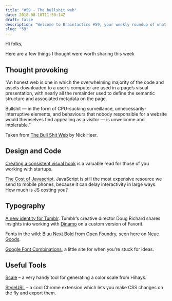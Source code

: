 ```yaml
---
title: "#59 - The bullshit web"
date: 2018-08-10T11:50:14Z
draft: false
description: "Welcome to Braintactics #59, your weekly roundup of what’s happening in design, code and typography."
slug: "59"
---
```


Hi folks,

Here are a few things I thought were worth sharing this week

## Thought provoking

“An honest web is one in which the overwhelming majority of the code and assets downloaded to a user’s computer are used in a page’s visual presentation, with nearly all the remainder used to define the semantic structure and associated metadata on the page.

Bullshit — in the form of CPU-sucking surveillance, unnecessarily-interruptive elements, and behaviours that nobody responsible for a website would themselves find appealing as a visitor — is unwelcome and intolerable.”

Taken from [The Bull Shit Web](https://pxlnv.com/blog/bullshit-web/) by Nick Heer.

## Design and Code

[Creating a consistent visual hook](https://heydesigner.com/blog/consistent-visual-hook/) is a valuable read for those of you working with startups.

[The Cost of Javascript](https://medium.com/@addyosmani/the-cost-of-javascript-in-2018-7d8950fbb5d4). JavaScript is still the most expensive resource we send to mobile phones, because it can delay interactivity in large ways. How much is JS costing you?

## Typography

[A new identity for Tumblr](https://medium.com/@thisisdougrichard/some-updates-to-tumblr-112876234c2d?source=linkShare-8c03963310f6-1533628033). Tumblr’s creative director Doug Richard shares insights into working with [Dinamo](https://www.abcdinamo.com/projects/tumblr) on a custom version of Favorit.

Fonts in the wild: [Bluu Next Bold from Open Foundry](http://open-foundry.com/hot30/bluu_next_bold), seen here on [Neue Goods](https://www.neuegoods.com/).

[Google Font Combinations](http://fonts.greatsimple.io/), a little site for when you’re stuck for ideas.

## Useful Tools

[Scale](https://hihayk.github.io/scale/) – a very handy tool for generating a color scale from Hihayk.

[StyleURL](https://www.styleurl.app/) – a cool Chrome extension which lets you make CSS changes on the fly and export them.
